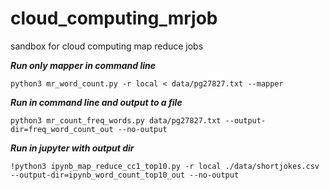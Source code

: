 # cloud_computing_mrjob
sandbox for cloud computing map reduce jobs

***Run only mapper in command line***
```
python3 mr_word_count.py -r local < data/pg27827.txt --mapper
```

***Run in command line and output to a file***
```
python3 mr_count_freq_words.py data/pg27827.txt --output-dir=freq_word_count_out --no-output
```

***Run in jupyter with output dir***
```
!python3 ipynb_map_reduce_cc1_top10.py -r local ./data/shortjokes.csv --output-dir=ipynb_word_count_top10_out --no-output
```